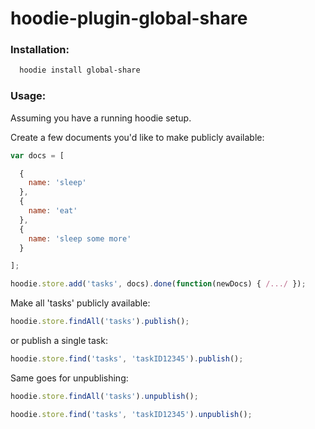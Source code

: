 # hoodie-plugin-global-share

### Installation:

```bash
  hoodie install global-share
```

### Usage:

Assuming you have a running hoodie setup.

Create a few documents you'd like to make publicly available:

```js
var docs = [

  {
    name: 'sleep'
  },
  {
    name: 'eat'
  },
  {
    name: 'sleep some more'
  }

];

hoodie.store.add('tasks', docs).done(function(newDocs) { /.../ });
```

Make all 'tasks' publicly available:

```js
hoodie.store.findAll('tasks').publish();
```

or publish a single task:

```js
hoodie.store.find('tasks', 'taskID12345').publish();
```

Same goes for unpublishing:

```js
hoodie.store.findAll('tasks').unpublish();

hoodie.store.find('tasks', 'taskID12345').unpublish();
```

